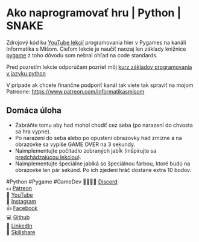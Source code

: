 # Ako naprogramovať hru | Python | SNAKE
Zdrojový kód ku [YouTube lekcií](https://youtu.be/OdMhxnGT284) programovania hier v Pygames na kanáli Informatika s Mišom. Cieľom lekcie je naučiť naozaj len základy knižnice [pygame](https://www.pygame.org/) z toho dôvodu som nebral ohľad na code standards. 

Pred pozretím lekcie odporúčam pozrieť môj [kurz základov programovania v jazyku python](https://www.youtube.com/playlist?list=PLNAMH_0HgWT9kaV-i51FxrsPO9r1YZqxk)

V prípade ak chcete finančne podporiť kanál tak viete tak spraviť na mojom Patreone: https://www.patreon.com/informatikasmisom 

## Domáca úloha
- Zabráňte tomu aby had mohol chodiť cez seba (po narazení do chvosta sa hra vypne).
- Po narazení do seba alebo po opustení obrazovky had zmizne a na obrazovke sa vypíše GAME OVER na 3 sekundy.
- Naimplementujte počítadlo zobraných jabĺk (inšpirujte sa [predchádzajúcou lekciou](https://youtu.be/XbcvFt75XE0)).
- Naimplementujte špeciálne jablká so špeciálnou farbou, ktoré budú na obrazovke len pár sekúnd. Po ich zjedení hráč dostane extra 10 bodov.

#Python #Pygame #GameDev
👨‍👩‍👧‍👦 [Discord](https://discord.gg/VUNbPvnSrh)</br>
💵 [Patreon](https://www.patreon.com/informatikasmisom)</br>
🎥 [YouTube](https://www.youtube.com/c/InformatikasMišom)</br>
📸 [Instagram](https://www.instagram.com/informatikasmisom)</br>
👍 [Facebook](https://www.facebook.com/InformatikaSMisom)</br>
💻 [Github](https://github.com/misohu)</br>
🤵 [LinkedIn](https://linkedin.com/in/michal-hucko)</br>
🏫 [Skillshare](https://www.skillshare.com/r/profile/Michal-Hucko/680547770)</br>